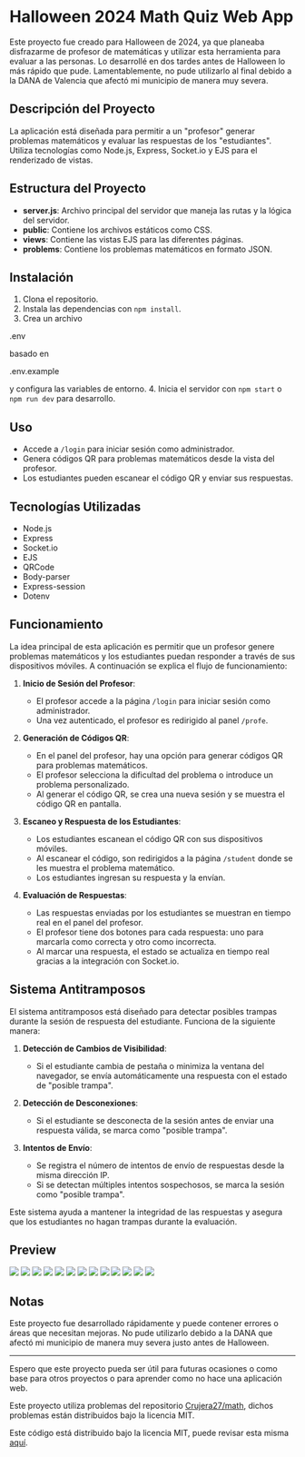 # Halloween 2024 Math Quiz Web App

Este proyecto fue creado para Halloween de 2024, ya que planeaba disfrazarme de profesor de matemáticas y utilizar esta herramienta para evaluar a las personas. Lo desarrollé en dos tardes antes de Halloween lo más rápido que pude. Lamentablemente, no pude utilizarlo al final debido a la DANA de Valencia que afectó mi municipio de manera muy severa.

## Descripción del Proyecto

La aplicación está diseñada para permitir a un "profesor" generar problemas matemáticos y evaluar las respuestas de los "estudiantes". Utiliza tecnologías como Node.js, Express, Socket.io y EJS para el renderizado de vistas.

## Estructura del Proyecto

- **server.js**: Archivo principal del servidor que maneja las rutas y la lógica del servidor.
- **public**: Contiene los archivos estáticos como CSS.
- **views**: Contiene las vistas EJS para las diferentes páginas.
- **problems**: Contiene los problemas matemáticos en formato JSON.

## Instalación

1. Clona el repositorio.
2. Instala las dependencias con `npm install`.
3. Crea un archivo 

.env

 basado en 

.env.example

 y configura las variables de entorno.
4. Inicia el servidor con `npm start` o `npm run dev` para desarrollo.

## Uso

- Accede a `/login` para iniciar sesión como administrador.
- Genera códigos QR para problemas matemáticos desde la vista del profesor.
- Los estudiantes pueden escanear el código QR y enviar sus respuestas.

## Tecnologías Utilizadas

- Node.js
- Express
- Socket.io
- EJS
- QRCode
- Body-parser
- Express-session
- Dotenv

## Funcionamiento

La idea principal de esta aplicación es permitir que un profesor genere problemas matemáticos y los estudiantes puedan responder a través de sus dispositivos móviles. A continuación se explica el flujo de funcionamiento:

1. **Inicio de Sesión del Profesor**:
   - El profesor accede a la página `/login` para iniciar sesión como administrador.
   - Una vez autenticado, el profesor es redirigido al panel `/profe`.

2. **Generación de Códigos QR**:
   - En el panel del profesor, hay una opción para generar códigos QR para problemas matemáticos.
   - El profesor selecciona la dificultad del problema o introduce un problema personalizado.
   - Al generar el código QR, se crea una nueva sesión y se muestra el código QR en pantalla.

3. **Escaneo y Respuesta de los Estudiantes**:
   - Los estudiantes escanean el código QR con sus dispositivos móviles.
   - Al escanear el código, son redirigidos a la página `/student` donde se les muestra el problema matemático.
   - Los estudiantes ingresan su respuesta y la envían.

4. **Evaluación de Respuestas**:
   - Las respuestas enviadas por los estudiantes se muestran en tiempo real en el panel del profesor.
   - El profesor tiene dos botones para cada respuesta: uno para marcarla como correcta y otro como incorrecta.
   - Al marcar una respuesta, el estado se actualiza en tiempo real gracias a la integración con Socket.io.

## Sistema Antitramposos

El sistema antitramposos está diseñado para detectar posibles trampas durante la sesión de respuesta del estudiante. Funciona de la siguiente manera:

1. **Detección de Cambios de Visibilidad**:
   - Si el estudiante cambia de pestaña o minimiza la ventana del navegador, se envía automáticamente una respuesta con el estado de "posible trampa".

2. **Detección de Desconexiones**:
   - Si el estudiante se desconecta de la sesión antes de enviar una respuesta válida, se marca como "posible trampa".

3. **Intentos de Envío**:
   - Se registra el número de intentos de envío de respuestas desde la misma dirección IP.
   - Si se detectan múltiples intentos sospechosos, se marca la sesión como "posible trampa".

Este sistema ayuda a mantener la integridad de las respuestas y asegura que los estudiantes no hagan trampas durante la evaluación.

## Preview

![](./msrc/1.png)
![](./msrc/2.png)
![](./msrc/3.png)
![](./msrc/4.png)
![](./msrc/5.png)
![](./msrc/6.png)
![](./msrc/7.png)
![](./msrc/8.png)
![](./msrc/9.png)
![](./msrc/10.png)
![](./msrc/11.png)
![](./msrc/12.png)
![](./msrc/13.png)
## Notas

Este proyecto fue desarrollado rápidamente y puede contener errores o áreas que necesitan mejoras. No pude utilizarlo debido a la DANA que afectó mi municipio de manera muy severa justo antes de Halloween.

---

Espero que este proyecto pueda ser útil para futuras ocasiones o como base para otros proyectos o para aprender como no hace una aplicación web.

Este proyecto utiliza problemas del repositorio [Crujera27/math](https://github.com/Crujera27/math), dichos problemas están distribuidos bajo la licencia MIT.

Este código está distribuido bajo la licencia MIT, puede revisar esta misma [aquí](./LICENSE).
